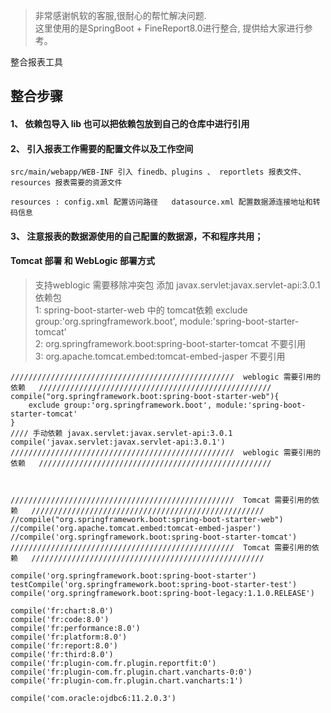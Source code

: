 > 非常感谢帆软的客服,很耐心的帮忙解决问题.     
> 这里使用的是SpringBoot + FineReport8.0进行整合, 提供给大家进行参考。

整合报表工具

## 整合步骤
#### 1、 依赖包导入 lib 也可以把依赖包放到自己的仓库中进行引用   

	
#### 2、 引入报表工作需要的配置文件以及工作空间     
	src/main/webapp/WEB-INF 引入 finedb、plugins 、 reportlets 报表文件、 resources 报表需要的资源文件
	
	resources : config.xml 配置访问路径   datasource.xml 配置数据源连接地址和转码信息
	

#### 3、 注意报表的数据源使用的自己配置的数据源，不和程序共用；



#### Tomcat 部署 和 WebLogic 部署方式

> 支持weblogic 需要移除冲突包   添加  javax.servlet:javax.servlet-api:3.0.1 依赖包      
>  1: spring-boot-starter-web 中的 tomcat依赖  exclude group:'org.springframework.boot', module:'spring-boot-starter-tomcat'     
>  2: org.springframework.boot:spring-boot-starter-tomcat  不要引用      
>  3: org.apache.tomcat.embed:tomcat-embed-jasper  不要引用     
	
	//////////////////////////////////////////////////  weblogic 需要引用的依赖   ////////////////////////////////////////////////////
	compile("org.springframework.boot:spring-boot-starter-web"){
		exclude group:'org.springframework.boot', module:'spring-boot-starter-tomcat'
	}
	//// 手动依赖 javax.servlet:javax.servlet-api:3.0.1
	compile('javax.servlet:javax.servlet-api:3.0.1')
	//////////////////////////////////////////////////  weblogic 需要引用的依赖   ////////////////////////////////////////////////////
	
	
	
	//////////////////////////////////////////////////  Tomcat 需要引用的依赖   ////////////////////////////////////////////////////
	//compile("org.springframework.boot:spring-boot-starter-web")
	//compile('org.apache.tomcat.embed:tomcat-embed-jasper')
	//compile('org.springframework.boot:spring-boot-starter-tomcat')
	//////////////////////////////////////////////////  Tomcat 需要引用的依赖   ////////////////////////////////////////////////////
	
	compile('org.springframework.boot:spring-boot-starter')
	testCompile('org.springframework.boot:spring-boot-starter-test')
	compile('org.springframework.boot:spring-boot-legacy:1.1.0.RELEASE')
	
	compile('fr:chart:8.0')
	compile('fr:code:8.0')
	compile('fr:performance:8.0')
	compile('fr:platform:8.0')
	compile('fr:report:8.0')
	compile('fr:third:8.0')
	compile('fr:plugin-com.fr.plugin.reportfit:0')
	compile('fr:plugin-com.fr.plugin.chart.vancharts-0:0')
	compile('fr:plugin-com.fr.plugin.chart.vancharts:1')
	
	compile('com.oracle:ojdbc6:11.2.0.3')
